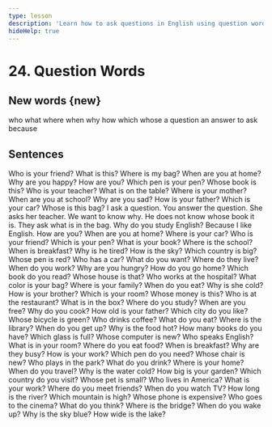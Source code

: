 ```yaml
---
type: lesson
description: 'Learn how to ask questions in English using question words: who, what, where, when, why, how, which, whose'
hideHelp: true
---
```


# 24. Question Words

## New words {new}

who
what
where
when
why
how
which
whose
a question
an answer
to ask
because

## Sentences

Who is your friend?
What is this?
Where is my bag?
When are you at home?
Why are you happy?
How are you?
Which pen is your pen?
Whose book is this?
Who is your teacher?
What is on the table?
Where is your mother?
When are you at school?
Why are you sad?
How is your father?
Which is your car?
Whose is this bag?
I ask a question.
You answer the question.
She asks her teacher.
We want to know why.
He does not know whose book it is.
They ask what is in the bag.
Why do you study English?
Because I like English.
How are you?
When are you at home?
Where is your car?
Who is your friend?
Which is your pen?
What is your book?
Where is the school?
When is breakfast?
Why is he tired?
How is the sky?
Which country is big?
Whose pen is red?
Who has a car?
What do you want?
Where do they live?
When do you work?
Why are you hungry?
How do you go home?
Which book do you read?
Whose house is that?
Who works at the hospital?
What color is your bag?
Where is your family?
When do you eat?
Why is she cold?
How is your brother?
Which is your room?
Whose money is this?
Who is at the restaurant?
What is in the box?
Where do you study?
When are you free?
Why do you cook?
How old is your father?
Which city do you like?
Whose bicycle is green?
Who drinks coffee?
What do you eat?
Where is the library?
When do you get up?
Why is the food hot?
How many books do you have?
Which glass is full?
Whose computer is new?
Who speaks English?
What is in your room?
Where do you eat food?
When is breakfast?
Why are they busy?
How is your work?
Which pen do you need?
Whose chair is new?
Who plays in the park?
What do you drink?
Where is your home?
When do you travel?
Why is the water cold?
How big is your garden?
Which country do you visit?
Whose pet is small?
Who lives in America?
What is your work?
Where do you meet friends?
When do you watch TV?
How long is the river?
Which mountain is high?
Whose phone is expensive?
Who goes to the cinema?
What do you think?
Where is the bridge?
When do you wake up?
Why is the sky blue?
How wide is the lake?
